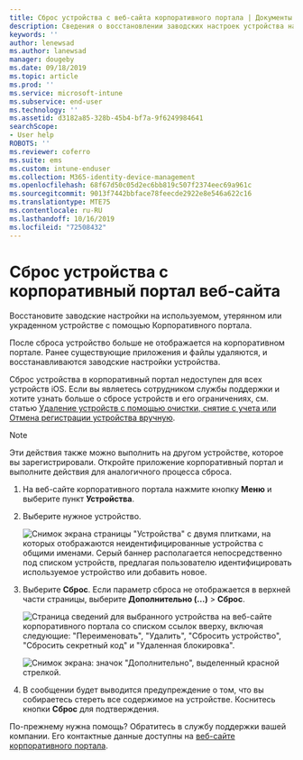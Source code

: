 ```yaml
---
title: Сброс устройства с веб-сайта корпоративного портала | Документы Майкрософт
description: Сведения о восстановлении заводских настроек устройства на веб-сайте корпоративного портала.
keywords: ''
author: lenewsad
ms.author: lanewsad
manager: dougeby
ms.date: 09/18/2019
ms.topic: article
ms.prod: ''
ms.service: microsoft-intune
ms.subservice: end-user
ms.technology: ''
ms.assetid: d3182a85-328b-45b4-bf7a-9f6249984641
searchScope:
- User help
ROBOTS: ''
ms.reviewer: coferro
ms.suite: ems
ms.custom: intune-enduser
ms.collection: M365-identity-device-management
ms.openlocfilehash: 68f67d50c05d2ec6bb819c507f2374eec69a961c
ms.sourcegitcommit: 9013f7442bbface78feecde2922e8e546a622c16
ms.translationtype: MTE75
ms.contentlocale: ru-RU
ms.lasthandoff: 10/16/2019
ms.locfileid: "72508432"
---
```

# <a name="reset-device-from-company-portal-website"></a>Сброс устройства с корпоративный портал веб-сайта

Восстановите заводские настройки на используемом, утерянном или украденном устройстве с помощью Корпоративного портала.  

После сброса устройство больше не отображается на корпоративном портале. Ранее существующие приложения и файлы удаляются, и восстанавливаются заводские настройки устройства. 

Сброс устройства в корпоративный портал недоступен для всех устройств iOS. Если вы являетесь сотрудником службы поддержки и хотите узнать больше о сбросе устройств и его ограничениях, см. статью [Удаление устройств с помощью очистки, снятие с учета или Отмена регистрации устройства вручную](https://docs.microsoft.com/intune/devices-wipe).  

> [!Note]
> Эти действия также можно выполнить на другом устройстве, которое вы зарегистрировали. Откройте приложение корпоративный портал и выполните действия для аналогичного процесса сброса. 

1. На веб-сайте корпоративного портала нажмите кнопку __Меню__ и выберите пункт __Устройства__.  

2. Выберите нужное устройство.

    ![Снимок экрана страницы "Устройства" с двумя плитками, на которых отображаются неидентифицированные устройства с общими именами. Серый баннер располагается непосредственно под списком устройств, предлагая пользователю идентифицировать используемое устройство или добавить новое.](./media/rename-reset-device-step2-1808.png)  

3. Выберите **Сброс**. Если параметр сброса не отображается в верхней части страницы, выберите **Дополнительно (...)**  > **Сброс**.  

     ![Страница сведений для выбранного устройства на веб-сайте корпоративного портала со списком ссылок вверху, включая следующие: "Переименовать", "Удалить", "Сбросить устройство", "Сбросить секретный код" и "Удаленная блокировка". ](./media/rename-reset-device-1808.png)  

    ![Снимок экрана: значок "Дополнительно", выделенный красной стрелкой.](./media/rename-reset-device-step3-more-1808.png)  

4. В сообщении будет выводится предупреждение о том, что вы собираетесь стереть все содержимое на устройстве. Коснитесь кнопки **Сброс** для подтверждения.  

По-прежнему нужна помощь? Обратитесь в службу поддержки вашей компании. Его контактные данные доступны на [веб-сайте корпоративного портала](https://go.microsoft.com/fwlink/?linkid=2010980).

